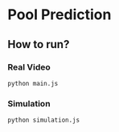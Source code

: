 # Pool Prediction

## How to run?

### Real Video

`python main.js`

### Simulation

`python simulation.js`